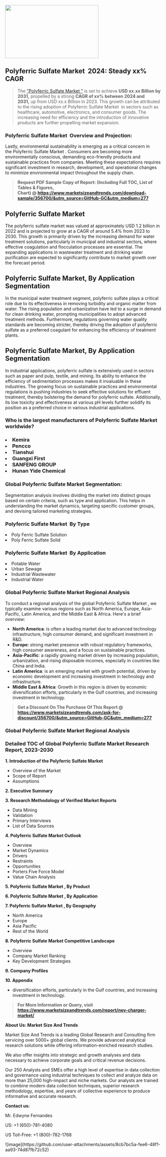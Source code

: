 <p><img class="alignnone size-medium wp-image-20088" src="https://ffe5etoiles.com/wp-content/uploads/2024/12/MST1-300x171.png" alt="" width="300" height="171" /></p><h2 id="ember46" class="ember-view reader-text-block__heading-2">Polyferric Sulfate Market &nbsp;2024: Steady&nbsp;xx% CAGR</h2><blockquote id="ember47" class="ember-view reader-text-block__blockquote">The&nbsp;<a class="app-aware-link " href="https://www.marketsizeandtrends.com/download-sample/356700/&utm_source=GitHub-GC&utm_medium=277" target="_blank" data-test-app-aware-link="">"Polyferric Sulfate Market "</a>&nbsp;is set to achieve&nbsp;<strong>USD&nbsp;xx.xx&nbsp;Billion by 2031,</strong>&nbsp;propelled by a strong&nbsp;<strong>CAGR of&nbsp;xx% between 2024 and 2031,</strong>&nbsp;up from USD xx.x Billion in 2023. This growth can be attributed to the rising adoption of&nbsp;Polyferric Sulfate Market &nbsp;in sectors such as healthcare, automotive, electronics, and consumer goods. The increasing need for efficiency and the introduction of innovative products are further propelling market expansion.</blockquote><h3 id="ember48" class="ember-view reader-text-block__heading-3">Polyferric Sulfate Market &nbsp;Overview and Projection:</h3><p id="ember49" class="ember-view reader-text-block__paragraph">Lastly, environmental sustainability is emerging as a critical concern in the&nbsp;Polyferric Sulfate Market . Consumers are becoming more environmentally conscious, demanding eco-friendly products and sustainable practices from companies. Meeting these expectations requires significant investment in research, development, and operational changes to minimize environmental impact throughout the supply chain.</p><blockquote id="ember50" class="ember-view reader-text-block__blockquote"><strong>Request PDF Sample Copy of Report: (Including Full TOC, List of Tables &amp; Figures, Chart)&nbsp;@&nbsp;<strong><a href="https://www.marketsizeandtrends.com/download-sample/356700/&utm_source=GitHub-GC&utm_medium=277" target="_blank">https://www.marketsizeandtrends.com/download-sample/356700/&utm_source=GitHub-GC&utm_medium=277</a></strong></strong></blockquote><h3 class=""> <h2>Polyferric Sulfate Market</h2><p>The polyferric sulfate market was valued at approximately USD 1.2 billion in 2022 and is projected to grow at a CAGR of around 5.4% from 2023 to 2030. This growth is primarily driven by the increasing demand for water treatment solutions, particularly in municipal and industrial sectors, where effective coagulation and flocculation processes are essential. The expanding applications in wastewater treatment and drinking water purification are expected to significantly contribute to market growth over the forecast period.</p><h2>Polyferric Sulfate Market, By Application Segmentation</h2><p>In the municipal water treatment segment, polyferric sulfate plays a critical role due to its effectiveness in removing turbidity and organic matter from water. The rising population and urbanization have led to a surge in demand for clean drinking water, prompting municipalities to adopt advanced treatment methods. Furthermore, regulations governing water quality standards are becoming stricter, thereby driving the adoption of polyferric sulfate as a preferred coagulant for enhancing the efficiency of treatment plants.</p><h2>Polyferric Sulfate Market, By Application Segmentation</h2><p>In industrial applications, polyferric sulfate is extensively used in sectors such as paper and pulp, textile, and mining. Its ability to enhance the efficiency of sedimentation processes makes it invaluable in these industries. The growing focus on sustainable practices and environmental regulations is pushing industries to seek effective solutions for effluent treatment, thereby bolstering the demand for polyferric sulfate. Additionally, its low toxicity and effectiveness at various pH levels further solidify its position as a preferred choice in various industrial applications.</p></h3><h3 id="" class="">Who is the largest manufacturers of&nbsp;Polyferric Sulfate Market  worldwide?</h3><h3 class=""></Li><Li>Kemira</Li><Li> Pencco</Li><Li> Tianshui</Li><Li> Guangxi First</Li><Li> SANFENG GROUP</Li><Li> Hunan Yide Chemical</h3><h3 id="ember53" class="ember-view reader-text-block__heading-3">Global&nbsp;Polyferric Sulfate Market  Segmentation:</h3><p id="ember54" class="ember-view reader-text-block__paragraph">Segmentation analysis involves dividing the market into distinct groups based on certain criteria, such as type and application. This helps in understanding the market dynamics, targeting specific customer groups, and devising tailored marketing strategies.</p><h3 id="" class="">Polyferric Sulfate Market &nbsp;By Type</h3><p></Li><Li>Poly Ferric Sulfate Solution</Li><Li> Poly Ferric Sulfate Solid</p><h3 id="" class="">Polyferric Sulfate Market &nbsp;By Application</h3><p class=""></Li><Li>Potable Water</Li><Li> Urban Sewage</Li><Li> Industrial Wastewater</Li><Li> Industrial Water</p><h3 id="ember62" class="ember-view reader-text-block__heading-3">Global Polyferric Sulfate Market  Regional Analysis</h3><p id="ember63" class="ember-view reader-text-block__paragraph">To conduct a regional analysis of the global Polyferric Sulfate Market , we typically examine various regions such as North America, Europe, Asia-Pacific, Latin America, and the Middle East &amp; Africa. Here's a brief overview:</p><ul><li><strong>North America</strong>: is often a leading market due to advanced technology infrastructure, high consumer demand, and significant investment in R&amp;D.</li><li><strong>Europe</strong>: strong market presence with robust regulatory frameworks, high consumer awareness, and a focus on sustainable practices.</li><li><strong>Asia-Pacific</strong>: a rapidly growing market driven by increasing population, urbanization, and rising disposable incomes, especially in countries like China and India.</li><li><strong>Latin America</strong>: is an emerging market with growth potential, driven by economic development and increasing investment in technology and infrastructure.</li><li><strong>Middle East &amp; Africa</strong>: Growth in this region is driven by economic diversification efforts, particularly in the Gulf countries, and increasing investment in technology.</li></ul><blockquote id="ember61" class="ember-view reader-text-block__blockquote"><strong>Get a Discount On The Purchase Of This Report @ <strong><a href="https://html-cleaner.com/" target="">https://www.marketsizeandtrends.com/ask-for-discount/356700/&utm_source=GitHub-GC&utm_medium=277</a></strong></strong></blockquote><h3 id="ember62" class="ember-view reader-text-block__heading-3">Global Polyferric Sulfate Market  Regional Analysis</h3><h3 id="" class="">Detailed TOC of Global Polyferric Sulfate Market  Research Report, 2023-2030</h3><p id="" class=""><strong>1. Introduction of the Polyferric Sulfate Market </strong></p><ul><li>Overview of the Market</li><li>Scope of Report</li><li>Assumptions</li></ul><p id="" class=""><strong>2. Executive Summary</strong></p><p id="" class=""><strong>3. Research Methodology of Verified Market Reports</strong></p><ul><li>Data Mining</li><li>Validation</li><li>Primary Interviews</li><li>List of Data Sources</li></ul><p id="" class=""><strong>4. Polyferric Sulfate Market  Outlook</strong></p><ul><li>Overview</li><li>Market Dynamics</li><li>Drivers</li><li>Restraints</li><li>Opportunities</li><li>Porters Five Force Model</li><li>Value Chain Analysis</li></ul><p id="" class=""><strong>5. Polyferric Sulfate Market , By Product</strong></p><p id="" class=""><strong>6. Polyferric Sulfate Market , By Application</strong></p><p id="" class=""><strong>7. Polyferric Sulfate Market , By Geography</strong></p><ul><li>North America</li><li>Europe</li><li>Asia Pacific</li><li>Rest of the World</li></ul><p id="" class=""><strong>8. Polyferric Sulfate Market  Competitive Landscape</strong></p><ul><li>Overview</li><li>Company Market Ranking</li><li>Key Development Strategies</li></ul><p id="" class=""><strong>9. Company Profiles</strong></p><p id="" class=""><strong>10. Appendix</strong></p><ul><li>diversification efforts, particularly in the Gulf countries, and increasing investment in technology.</li></ul><blockquote id="ember65" class="ember-view reader-text-block__blockquote"><strong>For More Information or Query, visit <strong><strong><a href="https://html-cleaner.com/" target="">https://www.marketsizeandtrends.com/report/nev-charger-market/</a></strong></strong></strong></blockquote><p id="" class=""><strong>About Us: Market Size And Trends</strong></p><p id="" class="">Market Size And Trends is a leading Global Research and Consulting firm servicing over 5000+ global clients. We provide advanced analytical research solutions while offering information-enriched research studies.</p><p id="" class="">We also offer insights into strategic and growth analyses and data necessary to achieve corporate goals and critical revenue decisions.</p><p id="" class="">Our 250 Analysts and SMEs offer a high level of expertise in data collection and governance using industrial techniques to collect and analyze data on more than 25,000 high-impact and niche markets. Our analysts are trained to combine modern data collection techniques, superior research methodology, expertise, and years of collective experience to produce informative and accurate research.</p><p id="" class=""><strong>Contact us:</strong></p><p id="" class="">Mr. Edwyne Fernandes</p><p id="" class="">US: +1 (650)-781-4080</p><p id="" class="">US Toll-Free: +1 (800)-782-1768</p>
![image](https://github.com/user-attachments/assets/8cb7bc5a-fee6-48f1-aa93-74d87fb72c52)
